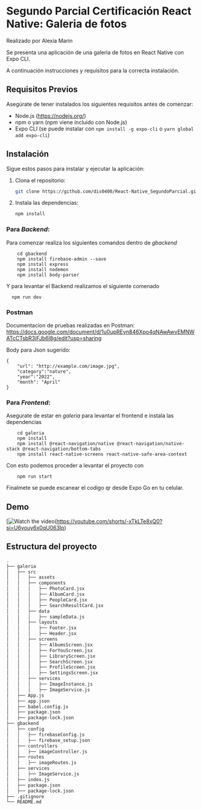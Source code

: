 # Segundo Parcial Certificación React Native: Galeria de fotos
Realizado por Alexia Marin

Se presenta una aplicación de una galeria de fotos en React Native con Expo CLI. 

A continuación instrucciones y requisitos para la correcta instalación.
  
## Requisitos Previos

Asegúrate de tener instalados los siguientes requisitos antes de comenzar:

- Node.js (https://nodejs.org/)
- npm o yarn (npm viene incluido con Node.js)
- Expo CLI (se puede instalar con `npm install -g expo-cli` o `yarn global add expo-cli`)
## Instalación
Sigue estos pasos para instalar y ejecutar la aplicación:
1. Clona el repositorio:

    ```sh
    git clone https://github.com/dis0400/React-Native_SegundoParcial.git
    ```

2. Instala las dependencias:
    ```sh
    npm install
    ```
    
### Para *Backend*:
Para comenzar realiza los siguientes comandos dentro de *gbackend*

```
    cd gbackend
    npm install firebase-admin --save    
    npm install express
    npm install nodemon   
    npm install body-parser    
```
Y para levantar el Backend realizamos el siguiente comenado

  ```
    npm run dev
   ```

### Postman 
Documentacion de pruebas realizadas en Postman: https://docs.google.com/document/d/1u0upREyn846Xpo4qNAwAwvEMNWATcCTsbR3jFJb6l8g/edit?usp=sharing

Body para Json sugerido:
```
{
	"url": "http://example.com/image.jpg",
	"category":"nature",
	"year":"2022",
	"month": "April"
}
```

### Para *Frontend*:
Asegurate de estar en *galeria* para levantar el frontend e instala las dependencias

```
    cd galeria
    npm install
    npm install @react-navigation/native @react-navigation/native-stack @react-navigation/bottom-tabs
    npm install react-native-screens react-native-safe-area-context

```
Con esto podemos proceder a levantar el proyecto con

```
    npm run start
```
Finalmete se puede escanear el codigo qr desde Expo Go en tu celular.
## Demo

[![Watch the video](https://i.pinimg.com/originals/6a/48/a1/6a48a1842787ef698c7f0cadc622d67d.jpg])(https://youtube.com/shorts/-xTkLTe8xQ0?si=U6youy6x0qU063Ip)


## Estructura del proyecto
``` sh
.
├── galeria
│   ├── src
│   │   ├── assets
│   │   ├── components
│   │   │   ├── PhotoCard.jsx
│   │   │   ├── AlbumCard.jsx
│   │   │   ├── PeopleCard.jsx
│   │   │   ├── SearchResultCard.jsx
│   │   ├── data
│   │   │   ├── sampleData.js
│   │   ├── layouts
│   │   │   ├── Footer.jsx
│   │   │   ├── Header.jsx
│   │   ├── screens
│   │   │   ├── AlbumsScreen.jsx
│   │   │   ├── ForYouScreen.jsx
│   │   │   ├── LibraryScreen.jsx
│   │   │   ├── SearchScreen.jsx
│   │   │   ├── ProfileScreen.jsx
│   │   │   ├── SettingsScreen.jsx
│   │   ├── services
│   │   │   ├── ImageInstance.js
│   │   │   ├── ImageService.js
│   ├── App.js
│   ├── app.json
│   ├── babel.config.js
│   ├── package.json
│   ├── package-lock.json
├── gbackend
│   ├── config
│   │   ├── firebaseConfig.js
│   │   ├── firebase_setup.json
│   ├── controllers
│   │   ├── imageController.js
│   ├── routes
│   │   ├── imageRoutes.js
│   ├── services
│   │   ├── ImageService.js
│   ├── index.js
│   ├── package.json
│   ├── package-lock.json
├── .gitignore
└── README.md
```

